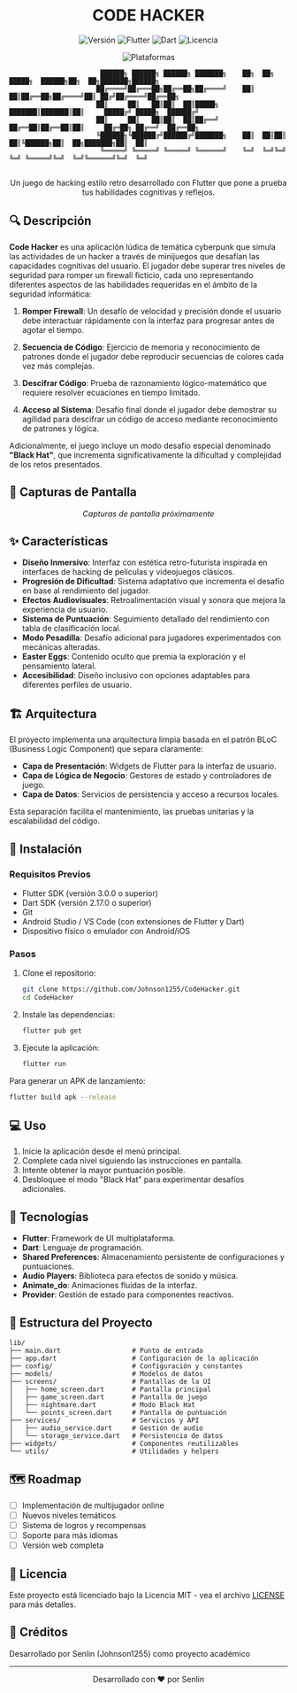 <h1 align="center">CODE HACKER</h1>

<p align="center">
  <img src="https://img.shields.io/badge/Versión-1.0.0-brightgreen" alt="Versión">
  <img src="https://img.shields.io/badge/Flutter-3.19.0-blue" alt="Flutter">
  <img src="https://img.shields.io/badge/Dart-3.3.0-blue" alt="Dart">
  <img src="https://img.shields.io/badge/Licencia-MIT-orange" alt="Licencia">
</p>

<p align="center">
  <img src="https://img.shields.io/badge/Plataforma-Android%20%7C%20iOS%20%7C%20Web-lightgrey" alt="Plataformas">
</p>

<p align="center">
                            
```                                                
                       ██████╗ ██████╗ ██████╗ ███████╗    ██╗  ██╗ █████╗  ██████╗██╗  ██╗███████╗██████╗ 
                      ██╔════╝██╔═══██╗██╔══██╗██╔════╝    ██║  ██║██╔══██╗██╔════╝██║ ██╔╝██╔════╝██╔══██╗
                      ██║     ██║   ██║██║  ██║█████╗      ███████║███████║██║     █████╔╝ █████╗  ██████╔╝
                      ██║     ██║   ██║██║  ██║██╔══╝      ██╔══██║██╔══██║██║     ██╔═██╗ ██╔══╝  ██╔══██╗
                      ╚██████╗╚██████╔╝██████╔╝███████╗    ██║  ██║██║  ██║╚██████╗██║  ██╗███████╗██║  ██║
                       ╚═════╝ ╚═════╝ ╚═════╝ ╚══════╝    ╚═╝  ╚═╝╚═╝  ╚═╝ ╚═════╝╚═╝  ╚═╝╚══════╝╚═╝  ╚═╝
                                                                                                     
```
</p>

<p align="center">
Un juego de hacking estilo retro desarrollado con Flutter que pone a prueba tus habilidades cognitivas y reflejos.
</p>

## 🔍 Descripción

**Code Hacker** es una aplicación lúdica de temática cyberpunk que simula las actividades de un hacker a través de minijuegos que desafían las capacidades cognitivas del usuario. El jugador debe superar tres niveles de seguridad para romper un firewall ficticio, cada uno representando diferentes aspectos de las habilidades requeridas en el ámbito de la seguridad informática:

1. **Romper Firewall**: Un desafío de velocidad y precisión donde el usuario debe interactuar rápidamente con la interfaz para progresar antes de agotar el tiempo.
   
2. **Secuencia de Código**: Ejercicio de memoria y reconocimiento de patrones donde el jugador debe reproducir secuencias de colores cada vez más complejas.
   
3. **Descifrar Código**: Prueba de razonamiento lógico-matemático que requiere resolver ecuaciones en tiempo limitado.

4. **Acceso al Sistema**: Desafío final donde el jugador debe demostrar su agilidad para descifrar un código de acceso mediante reconocimiento de patrones y lógica.
   
Adicionalmente, el juego incluye un modo desafío especial denominado **"Black Hat"**, que incrementa significativamente la dificultad y complejidad de los retos presentados.

## 📸 Capturas de Pantalla

<!-- Aquí puedes incluir capturas de pantalla del juego -->
<p align="center">
  <!-- <img src="assets/screenshots/screenshot1.png" width="200" alt="Pantalla de inicio">
  <img src="assets/screenshots/screenshot2.png" width="200" alt="Nivel 1">
  <img src="assets/screenshots/screenshot3.png" width="200" alt="Nivel 2"> -->
  <i>Capturas de pantalla próximamente</i>
</p>

## ✨ Características

- **Diseño Inmersivo**: Interfaz con estética retro-futurista inspirada en interfaces de hacking de películas y videojuegos clásicos.
- **Progresión de Dificultad**: Sistema adaptativo que incrementa el desafío en base al rendimiento del jugador.
- **Efectos Audiovisuales**: Retroalimentación visual y sonora que mejora la experiencia de usuario.
- **Sistema de Puntuación**: Seguimiento detallado del rendimiento con tabla de clasificación local.
- **Modo Pesadilla**: Desafío adicional para jugadores experimentados con mecánicas alteradas.
- **Easter Eggs**: Contenido oculto que premia la exploración y el pensamiento lateral.
- **Accesibilidad**: Diseño inclusivo con opciones adaptables para diferentes perfiles de usuario.

## 🏗️ Arquitectura

El proyecto implementa una arquitectura limpia basada en el patrón BLoC (Business Logic Component) que separa claramente:

- **Capa de Presentación**: Widgets de Flutter para la interfaz de usuario.
- **Capa de Lógica de Negocio**: Gestores de estado y controladores de juego.
- **Capa de Datos**: Servicios de persistencia y acceso a recursos locales.

Esta separación facilita el mantenimiento, las pruebas unitarias y la escalabilidad del código.

## 🚀 Instalación

### Requisitos Previos

- Flutter SDK (versión 3.0.0 o superior)
- Dart SDK (versión 2.17.0 o superior)
- Git
- Android Studio / VS Code (con extensiones de Flutter y Dart)
- Dispositivo físico o emulador con Android/iOS

### Pasos

1. Clone el repositorio:
   ```bash
   git clone https://github.com/Johnson1255/CodeHacker.git
   cd CodeHacker
   ```

2. Instale las dependencias:
   ```bash
   flutter pub get
   ```

3. Ejecute la aplicación:
   ```bash
   flutter run
   ```

Para generar un APK de lanzamiento:
```bash
flutter build apk --release
```

## 💻 Uso

1. Inicie la aplicación desde el menú principal.
2. Complete cada nivel siguiendo las instrucciones en pantalla.
3. Intente obtener la mayor puntuación posible.
4. Desbloquee el modo "Black Hat" para experimentar desafíos adicionales.

## 🔧 Tecnologías

- **Flutter**: Framework de UI multiplataforma.
- **Dart**: Lenguaje de programación.
- **Shared Preferences**: Almacenamiento persistente de configuraciones y puntuaciones.
- **Audio Players**: Biblioteca para efectos de sonido y música.
- **Animate_do**: Animaciones fluidas de la interfaz.
- **Provider**: Gestión de estado para componentes reactivos.

## 📁 Estructura del Proyecto

```
lib/
├── main.dart                  # Punto de entrada
├── app.dart                   # Configuración de la aplicación
├── config/                    # Configuración y constantes
├── models/                    # Modelos de datos
├── screens/                   # Pantallas de la UI
│   ├── home_screen.dart       # Pantalla principal
│   ├── game_screen.dart       # Pantalla de juego
│   ├── nightmare.dart         # Modo Black Hat
│   └── points_screen.dart     # Pantalla de puntuación
├── services/                  # Servicios y API
│   ├── audio_service.dart     # Gestión de audio
│   └── storage_service.dart   # Persistencia de datos
├── widgets/                   # Componentes reutilizables
└── utils/                     # Utilidades y helpers
```

## 🗺️ Roadmap

- [ ] Implementación de multijugador online
- [ ] Nuevos niveles temáticos
- [ ] Sistema de logros y recompensas
- [ ] Soporte para más idiomas
- [ ] Versión web completa

## 📄 Licencia

Este proyecto está licenciado bajo la Licencia MIT - vea el archivo [LICENSE](LICENSE) para más detalles.

## 🙏 Créditos

Desarrollado por Senlin (Johnson1255) como proyecto académico

---

<p align="center">
  Desarrollado con ❤️ por Senlin
</p>
